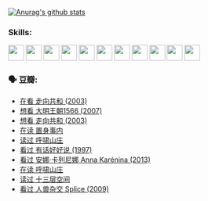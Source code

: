 
[![Anurag's github stats](https://github-readme-stats.vercel.app/api?username=w940853815)](https://github.com/anuraghazra/github-readme-stats)

### Skills:

<code><img height="32" src="https://cdn.jsdelivr.net/npm/simple-icons@v5/icons/python.svg"></code>
<code><img height="32" src="https://cdn.jsdelivr.net/npm/simple-icons@v5/icons/javascript.svg"></code>
<code><img height="32" src="https://cdn.jsdelivr.net/npm/simple-icons@v5/icons/django.svg"></code>
<code><img height="32" src="https://cdn.jsdelivr.net/npm/simple-icons@v5/icons/flask.svg"></code>
<code><img height="32" src="https://cdn.jsdelivr.net/npm/simple-icons@v5/icons/vuetify.svg"></code>
<code><img height="32" src="https://cdn.jsdelivr.net/npm/simple-icons@v5/icons/git.svg"></code>
<code><img height="32" src="https://cdn.jsdelivr.net/npm/simple-icons@v5/icons/docker.svg"></code>
<code><img height="32" src="https://cdn.jsdelivr.net/npm/simple-icons@v5/icons/postgresql.svg"></code>
<code><img height="32" src="https://cdn.jsdelivr.net/npm/simple-icons@v5/icons/elasticsearch.svg"></code>
<code><img height="32" src="https://cdn.jsdelivr.net/npm/simple-icons@v5/icons/macos.svg"></code>
<code><img height="32" src="https://cdn.jsdelivr.net/npm/simple-icons@v5/icons/linux.svg"></code>

### 🗣 豆瓣:

<!-- DOUBAN-ACTIVITIES:START -->
- [在看 走向共和‎ (2003)](https://www.douban.com/people/136069238/status/3711470443/?_i=41344113)
- [想看 大明王朝1566‎ (2007)](https://www.douban.com/people/136069238/status/3710980213/?_i=41344113)
- [想看 走向共和‎ (2003)](https://www.douban.com/people/136069238/status/3710980002/?_i=41344113)
- [在读 置身事内](https://www.douban.com/people/136069238/status/3710472151/?_i=41344113)
- [读过 呼啸山庄](https://www.douban.com/people/136069238/status/3710470617/?_i=41344113)
- [看过 有话好好说‎ (1997)](https://www.douban.com/people/136069238/status/3709833172/?_i=41344113)
- [看过 安娜·卡列尼娜 Anna Karénina‎ (2013)](https://www.douban.com/people/136069238/status/3708942010/?_i=41344113)
- [在读 呼啸山庄](https://www.douban.com/people/136069238/status/3701626992/?_i=41344113)
- [读过 十三层空间](https://www.douban.com/people/136069238/status/3700755247/?_i=41344113)
- [看过 人兽杂交 Splice‎ (2009)](https://www.douban.com/people/136069238/status/3700243036/?_i=41344113)
<!-- DOUBAN-ACTIVITIES:END -->
<!--
**w940853815/w940853815** is a ✨ _special_ ✨ repository because its `README.md` (this file) appears on your GitHub profile.

Here are some ideas to get you started:

- 🔭 I’m currently working on ...
- 🌱 I’m currently learning ...
- 👯 I’m looking to collaborate on ...
- 🤔 I’m looking for help with ...
- 💬 Ask me about ...
- 📫 How to reach me: ...
- 😄 Pronouns: ...
- ⚡ Fun fact: ...
-->
